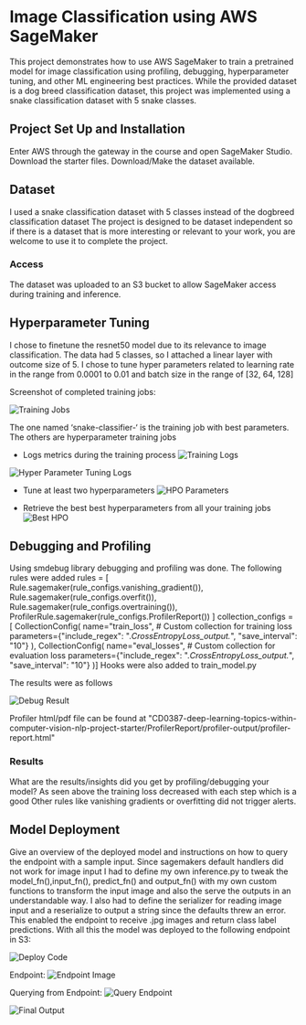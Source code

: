# Image Classification using AWS SageMaker

This project demonstrates how to use AWS SageMaker to train a pretrained model for image classification using profiling, debugging, hyperparameter tuning, and other ML engineering best practices. While the provided dataset is a dog breed classification dataset, this project was implemented using a snake classification dataset with 5 snake classes.

## Project Set Up and Installation
Enter AWS through the gateway in the course and open SageMaker Studio. 
Download the starter files.
Download/Make the dataset available. 

## Dataset
I used a snake classification dataset with 5 classes instead of the dogbreed classification dataset
The project is designed to be dataset independent so if there is a dataset that is more interesting or relevant to your work, you are welcome to use it to complete the project.

### Access
The dataset was uploaded to an S3 bucket to allow SageMaker access during training and inference.

## Hyperparameter Tuning
I chose to finetune the resnet50 model due to its relevance to image classification. The data had 5 classes, so I attached a linear layer with outcome size of 5. I chose to tune hyper parameters related to learning rate in the range from 0.0001 to 0.01 and batch size in the range of [32, 64, 128]

Screenshot of completed training jobs:

![Training Jobs](./Output%20Images/Training%20Jobs.png)  

The one named ‘snake-classifier-‘ is the training job with best parameters. The others are hyperparameter training jobs

- Logs metrics during the training process
![Training Logs](./Output%20Images/Training%20Logs.png)  


![Hyper Parameter Tuning Logs](./Output%20Images/Logs%20Hyperparameter%20tuning.png) 
 
- Tune at least two hyperparameters
![HPO Parameters](./Output%20Images/HPO%20Ranges.png)  

- Retrieve the best best hyperparameters from all your training jobs
![Best HPO](./Output%20Images/Best%20HP.png)  


## Debugging and Profiling
Using smdebug library debugging and profiling was done. The following rules were added
rules = [
    Rule.sagemaker(rule_configs.vanishing_gradient()),
    Rule.sagemaker(rule_configs.overfit()),
    Rule.sagemaker(rule_configs.overtraining()),
    ProfilerRule.sagemaker(rule_configs.ProfilerReport())
]
collection_configs = [
    CollectionConfig(
        name="train_loss",  # Custom collection for training loss
        parameters={"include_regex": ".*CrossEntropyLoss_output.*", "save_interval": "10"}
    ),
    CollectionConfig(
        name="eval_losses",  # Custom collection for evaluation loss
        parameters={"include_regex": ".*CrossEntropyLoss_output.*", "save_interval": "10"}
    )]
Hooks were also added to train_model.py

The results were as follows

![Debug Result](./Output%20Images/Debug%20Training%20loss.png)

Profiler html/pdf file can be found at "CD0387-deep-learning-topics-within-computer-vision-nlp-project-starter/ProfilerReport/profiler-output/profiler-report.html"

### Results
What are the results/insights did you get by profiling/debugging your model?
As seen above the training loss decreased with each step which is a good 
Other rules like vanishing gradients or overfitting did not trigger alerts.



## Model Deployment
Give an overview of the deployed model and instructions on how to query the endpoint with a sample input.
Since sagemakers default handlers did not work for image input I had to define my own inference.py to tweak the model_fn(),input_fn(), predict_fn() and output_fn() with my own custom functions to transform the input image and also the serve the outputs in an understandable way. I also had to define the serializer for reading image input and a reserialize to output a string since the defaults threw an error. This enabled the endpoint to receive .jpg images and return class label predictions. With all this the model was deployed to the following endpoint in S3:

![Deploy Code](./Output%20Images/Deploy.png)

Endpoint:
![Endpoint Image](./Output%20Images/Deployed%20Endpoint.png)

Querying from Endpoint:
![Query Endpoint](./Output%20Images/Deploy%20Query.png)

![Final Output](./Output%20Images/Deploy%20query%20op.png)

